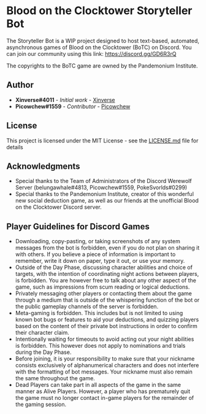 # Blood on the Clocktower Storyteller Bot

The Storyteller Bot is a WIP project designed to host text-based, automated, asynchronous games of Blood on the Clocktower (BoTC) on Discord.
You can join our community using this link: https://discord.gg/GD6R3rQ

The copyrights to the BoTC game are owned by the Pandemonium Institute.

## Author

* **Xinverse#4011** - *Initial work* - [Xinverse](https://github.com/Xinverse)
* **Picowchew#1559** - *Contributor* - [Picowchew](https://github.com/Picowchew)

## License

This project is licensed under the MIT License - see the [LICENSE.md](LICENSE.md) file for details

## Acknowledgments

* Special thanks to the Team of Administrators of the Discord Werewolf Server (belungawhale#4813, Picowchew#1559, 
PokeSvorlds#0299)
* Special thanks to the Pandemonium Institute, creator of this wonderful new social deduction game, as well as our friends at the unofficial Blood on the Clocktower Discord server.

## Player Guidelines for Discord Games

* Downloading, copy-pasting, or taking screenshots of any system messages from the bot is forbidden, even if you do not plan on sharing it with others. If you believe a piece of information is important to remember, write it down on paper, type it out, or use your memory.
* Outside of the Day Phase, discussing character abilities and choice of targets, with the intention of coordinating night actions between players, is forbidden. You are however free to talk about any other aspect of the game, such as impressions from scum reading or logical deductions.
* Privately messaging other players or contacting them about the game through a medium that is outside of the whispering function of the bot or the public gameplay channels of the server is forbidden.
* Meta-gaming is forbidden. This includes but is not limited to using known bot bugs or features to aid your deductions, and quizzing players based on the content of their private bot instructions in order to confirm their character claim.
* Intentionally waiting for timeouts to avoid acting out your night abilities is forbidden. This however does not apply to nominations and trials during the Day Phase.
* Before joining, it is your responsibility to make sure that your nickname consists exclusively of alphanumerical characters and does not interfere with the formatting of bot messages. Your nickname must also remain the same throughout the game.
* Dead Players can take part in all aspects of the game in the same manner as Alive Players. However, a player who has prematurely quit the game must no longer contact in-game players for the remainder of the gaming session.
